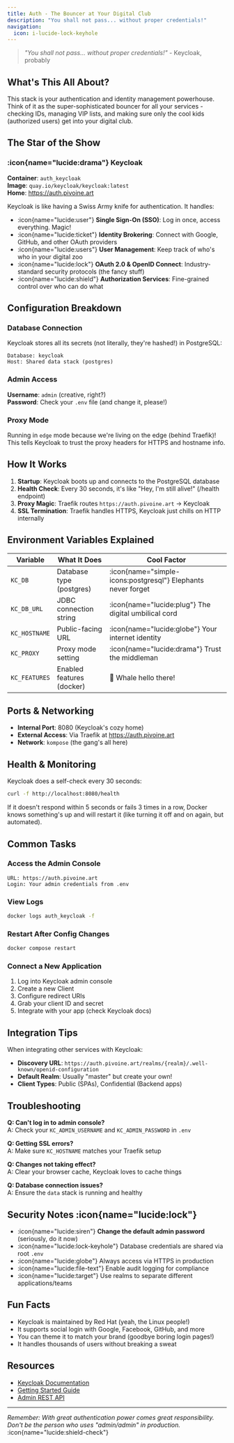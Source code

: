 ```yaml
---
title: Auth - The Bouncer at Your Digital Club
description: "You shall not pass... without proper credentials!"
navigation:
  icon: i-lucide-lock-keyhole
---
```


> *"You shall not pass... without proper credentials!"* - Keycloak, probably

## What's This All About?

This stack is your authentication and identity management powerhouse. Think of it as the super-sophisticated bouncer for all your services - checking IDs, managing VIP lists, and making sure only the cool kids (authorized users) get into your digital club.

## The Star of the Show

### :icon{name="lucide:drama"} Keycloak

**Container**: `auth_keycloak`  
**Image**: `quay.io/keycloak/keycloak:latest`  
**Home**: https://auth.pivoine.art

Keycloak is like having a Swiss Army knife for authentication. It handles:
- :icon{name="lucide:user"} **Single Sign-On (SSO)**: Log in once, access everything. Magic!
- :icon{name="lucide:ticket"} **Identity Brokering**: Connect with Google, GitHub, and other OAuth providers
- :icon{name="lucide:users"} **User Management**: Keep track of who's who in your digital zoo
- :icon{name="lucide:lock"} **OAuth 2.0 & OpenID Connect**: Industry-standard security protocols (the fancy stuff)
- :icon{name="lucide:shield"} **Authorization Services**: Fine-grained control over who can do what

## Configuration Breakdown

### Database Connection
Keycloak stores all its secrets (not literally, they're hashed!) in PostgreSQL:
```
Database: keycloak
Host: Shared data stack (postgres)
```

### Admin Access
**Username**: `admin` (creative, right?)  
**Password**: Check your `.env` file (and change it, please!)

### Proxy Mode
Running in `edge` mode because we're living on the edge (behind Traefik)! This tells Keycloak to trust the proxy headers for HTTPS and hostname info.

## How It Works

1. **Startup**: Keycloak boots up and connects to the PostgreSQL database
2. **Health Check**: Every 30 seconds, it's like "Hey, I'm still alive!" (/health endpoint)
3. **Proxy Magic**: Traefik routes `https://auth.pivoine.art` → Keycloak
4. **SSL Termination**: Traefik handles HTTPS, Keycloak just chills on HTTP internally

## Environment Variables Explained

| Variable | What It Does | Cool Factor |
|----------|-------------|-------------|
| `KC_DB` | Database type (postgres) | :icon{name="simple-icons:postgresql"} Elephants never forget |
| `KC_DB_URL` | JDBC connection string | :icon{name="lucide:plug"} The digital umbilical cord |
| `KC_HOSTNAME` | Public-facing URL | :icon{name="lucide:globe"} Your internet identity |
| `KC_PROXY` | Proxy mode setting | :icon{name="lucide:drama"} Trust the middleman |
| `KC_FEATURES` | Enabled features (docker) | 🐳 Whale hello there! |

## Ports & Networking

- **Internal Port**: 8080 (Keycloak's cozy home)
- **External Access**: Via Traefik at https://auth.pivoine.art
- **Network**: `kompose` (the gang's all here)

## Health & Monitoring

Keycloak does a self-check every 30 seconds:
```bash
curl -f http://localhost:8080/health
```
If it doesn't respond within 5 seconds or fails 3 times in a row, Docker knows something's up and will restart it (like turning it off and on again, but automated).

## Common Tasks

### Access the Admin Console
```
URL: https://auth.pivoine.art
Login: Your admin credentials from .env
```

### View Logs
```bash
docker logs auth_keycloak -f
```

### Restart After Config Changes
```bash
docker compose restart
```

### Connect a New Application
1. Log into Keycloak admin console
2. Create a new Client
3. Configure redirect URIs
4. Grab your client ID and secret
5. Integrate with your app (check Keycloak docs)

## Integration Tips

When integrating other services with Keycloak:
- **Discovery URL**: `https://auth.pivoine.art/realms/{realm}/.well-known/openid-configuration`
- **Default Realm**: Usually "master" but create your own!
- **Client Types**: Public (SPAs), Confidential (Backend apps)

## Troubleshooting

**Q: Can't log in to admin console?**  
A: Check your `KC_ADMIN_USERNAME` and `KC_ADMIN_PASSWORD` in `.env`

**Q: Getting SSL errors?**  
A: Make sure `KC_HOSTNAME` matches your Traefik setup

**Q: Changes not taking effect?**  
A: Clear your browser cache, Keycloak loves to cache things

**Q: Database connection issues?**  
A: Ensure the `data` stack is running and healthy

## Security Notes :icon{name="lucide:lock"}

- :icon{name="lucide:siren"} **Change the default admin password** (seriously, do it now)
- :icon{name="lucide:lock-keyhole"} Database credentials are shared via root `.env`
- :icon{name="lucide:globe"} Always access via HTTPS in production
- :icon{name="lucide:file-text"} Enable audit logging for compliance
- :icon{name="lucide:target"} Use realms to separate different applications/teams

## Fun Facts

- Keycloak is maintained by Red Hat (yeah, the Linux people!)
- It supports social login with Google, Facebook, GitHub, and more
- You can theme it to match your brand (goodbye boring login pages!)
- It handles thousands of users without breaking a sweat

## Resources

- [Keycloak Documentation](https://www.keycloak.org/documentation)
- [Getting Started Guide](https://www.keycloak.org/guides#getting-started)
- [Admin REST API](https://www.keycloak.org/docs-api/latest/rest-api/)

---

*Remember: With great authentication power comes great responsibility. Don't be the person who uses "admin/admin" in production.* :icon{name="lucide:shield-check"}
